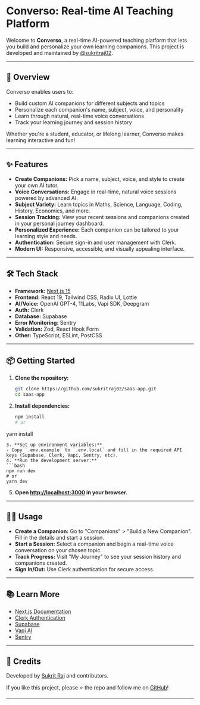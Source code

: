# Converso: Real-time AI Teaching Platform

Welcome to **Converso**, a real-time AI-powered teaching platform that lets you build and personalize your own learning companions. This project is developed and maintained by [@sukritraj02](https://github.com/sukritraj02).

---

## 🚀 Overview
Converso enables users to:
- Build custom AI companions for different subjects and topics
- Personalize each companion's name, subject, voice, and personality
- Learn through natural, real-time voice conversations
- Track your learning journey and session history

Whether you're a student, educator, or lifelong learner, Converso makes learning interactive and fun!

---

## ✨ Features
- **Create Companions:** Pick a name, subject, voice, and style to create your own AI tutor.
- **Voice Conversations:** Engage in real-time, natural voice sessions powered by advanced AI.
- **Subject Variety:** Learn topics in Maths, Science, Language, Coding, History, Economics, and more.
- **Session Tracking:** View your recent sessions and companions created in your personal journey dashboard.
- **Personalized Experience:** Each companion can be tailored to your learning style and needs.
- **Authentication:** Secure sign-in and user management with Clerk.
- **Modern UI:** Responsive, accessible, and visually appealing interface.

---

## 🛠️ Tech Stack
- **Framework:** [Next.js 15](https://nextjs.org/)
- **Frontend:** React 19, Tailwind CSS, Radix UI, Lottie
- **AI/Voice:** OpenAI GPT-4, 11Labs, Vapi SDK, Deepgram
- **Auth:** Clerk
- **Database:** Supabase
- **Error Monitoring:** Sentry
- **Validation:** Zod, React Hook Form
- **Other:** TypeScript, ESLint, PostCSS

---

## 📦 Getting Started

1. **Clone the repository:**
   ```bash
   git clone https://github.com/sukritraj02/saas-app.git
   cd saas-app
   ```
2. **Install dependencies:**
   ```bash
   npm install
   # or
yarn install
   ```
3. **Set up environment variables:**
   - Copy `.env.example` to `.env.local` and fill in the required API keys (Supabase, Clerk, Vapi, Sentry, etc).
4. **Run the development server:**
   ```bash
   npm run dev
   # or
yarn dev
   ```
5. **Open [http://localhost:3000](http://localhost:3000) in your browser.**

---

## 🧑‍💻 Usage
- **Create a Companion:** Go to "Companions" > "Build a New Companion". Fill in the details and start a session.
- **Start a Session:** Select a companion and begin a real-time voice conversation on your chosen topic.
- **Track Progress:** Visit "My Journey" to see your session history and companions created.
- **Sign In/Out:** Use Clerk authentication for secure access.

---

## 📚 Learn More
- [Next.js Documentation](https://nextjs.org/docs)
- [Clerk Authentication](https://clerk.com/docs)
- [Supabase](https://supabase.com/docs)
- [Vapi AI](https://vapi.ai/docs)
- [Sentry](https://docs.sentry.io/platforms/javascript/guides/nextjs/)

---

## 🙏 Credits
Developed by [Sukrit Raj](https://github.com/sukritraj02) and contributors.

If you like this project, please ⭐️ the repo and follow me on [GitHub](https://github.com/sukritraj02)!

---

